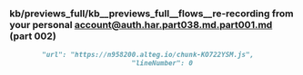 ### kb/previews_full/kb__previews_full__flows__re-recording from your personal account@auth.har.part038.md.part001.md (part 002)

```md
        "url": "https://n958200.alteg.io/chunk-KO722YSM.js",
                              "lineNumber": 0
```

```
